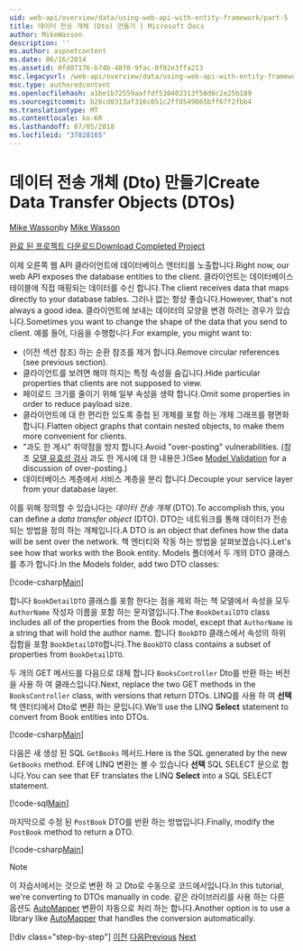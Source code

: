 ```yaml
---
uid: web-api/overview/data/using-web-api-with-entity-framework/part-5
title: 데이터 전송 개체 (Dto) 만들기 | Microsoft Docs
author: MikeWasson
description: ''
ms.author: aspnetcontent
ms.date: 06/16/2014
ms.assetid: 0fd07176-b74b-48f0-9fac-0f02e3ffa213
msc.legacyurl: /web-api/overview/data/using-web-api-with-entity-framework/part-5
msc.type: authoredcontent
ms.openlocfilehash: a1be1b72559aaffdf530402313f58d6c2e25b189
ms.sourcegitcommit: b28cd0313af316c051c2ff8549865bff67f2fbb4
ms.translationtype: MT
ms.contentlocale: ko-KR
ms.lasthandoff: 07/05/2018
ms.locfileid: "37828165"
---
```

<a name="create-data-transfer-objects-dtos"></a><span data-ttu-id="f81eb-102">데이터 전송 개체 (Dto) 만들기</span><span class="sxs-lookup"><span data-stu-id="f81eb-102">Create Data Transfer Objects (DTOs)</span></span>
====================
<span data-ttu-id="f81eb-103">[Mike Wasson](https://github.com/MikeWasson)</span><span class="sxs-lookup"><span data-stu-id="f81eb-103">by [Mike Wasson](https://github.com/MikeWasson)</span></span>

[<span data-ttu-id="f81eb-104">완료 된 프로젝트 다운로드</span><span class="sxs-lookup"><span data-stu-id="f81eb-104">Download Completed Project</span></span>](https://github.com/MikeWasson/BookService)

<span data-ttu-id="f81eb-105">이제 오른쪽 웹 API 클라이언트에 데이터베이스 엔터티를 노출합니다.</span><span class="sxs-lookup"><span data-stu-id="f81eb-105">Right now, our web API exposes the database entities to the client.</span></span> <span data-ttu-id="f81eb-106">클라이언트는 데이터베이스 테이블에 직접 매핑되는 데이터를 수신 합니다.</span><span class="sxs-lookup"><span data-stu-id="f81eb-106">The client receives data that maps directly to your database tables.</span></span> <span data-ttu-id="f81eb-107">그러나 없는 항상 좋습니다.</span><span class="sxs-lookup"><span data-stu-id="f81eb-107">However, that's not always a good idea.</span></span> <span data-ttu-id="f81eb-108">클라이언트에 보내는 데이터의 모양을 변경 하려는 경우가 있습니다.</span><span class="sxs-lookup"><span data-stu-id="f81eb-108">Sometimes you want to change the shape of the data that you send to client.</span></span> <span data-ttu-id="f81eb-109">예를 들어, 다음을 수행합니다.</span><span class="sxs-lookup"><span data-stu-id="f81eb-109">For example, you might want to:</span></span>

- <span data-ttu-id="f81eb-110">(이전 섹션 참조) 하는 순환 참조를 제거 합니다.</span><span class="sxs-lookup"><span data-stu-id="f81eb-110">Remove circular references (see previous section).</span></span>
- <span data-ttu-id="f81eb-111">클라이언트를 보려면 해야 하지는 특정 속성을 숨깁니다.</span><span class="sxs-lookup"><span data-stu-id="f81eb-111">Hide particular properties that clients are not supposed to view.</span></span>
- <span data-ttu-id="f81eb-112">페이로드 크기를 줄이기 위해 일부 속성을 생략 합니다.</span><span class="sxs-lookup"><span data-stu-id="f81eb-112">Omit some properties in order to reduce payload size.</span></span>
- <span data-ttu-id="f81eb-113">클라이언트에 대 한 편리한 있도록 중첩 된 개체를 포함 하는 개체 그래프를 평면화 합니다.</span><span class="sxs-lookup"><span data-stu-id="f81eb-113">Flatten object graphs that contain nested objects, to make them more convenient for clients.</span></span>
- <span data-ttu-id="f81eb-114">"과도 한 게시" 취약점을 방지 합니다.</span><span class="sxs-lookup"><span data-stu-id="f81eb-114">Avoid "over-posting" vulnerabilities.</span></span> <span data-ttu-id="f81eb-115">(참조 [모델 유효성 검사](../../formats-and-model-binding/model-validation-in-aspnet-web-api.md) 과도 한 게시에 대 한 내용은.)</span><span class="sxs-lookup"><span data-stu-id="f81eb-115">(See [Model Validation](../../formats-and-model-binding/model-validation-in-aspnet-web-api.md) for a discussion of over-posting.)</span></span>
- <span data-ttu-id="f81eb-116">데이터베이스 계층에서 서비스 계층을 분리 합니다.</span><span class="sxs-lookup"><span data-stu-id="f81eb-116">Decouple your service layer from your database layer.</span></span>

<span data-ttu-id="f81eb-117">이를 위해 정의할 수 있습니다는 *데이터 전송 개체* (DTO).</span><span class="sxs-lookup"><span data-stu-id="f81eb-117">To accomplish this, you can define a *data transfer object* (DTO).</span></span> <span data-ttu-id="f81eb-118">DTO는 네트워크를 통해 데이터가 전송 되는 방법을 정의 하는 개체입니다.</span><span class="sxs-lookup"><span data-stu-id="f81eb-118">A DTO is an object that defines how the data will be sent over the network.</span></span> <span data-ttu-id="f81eb-119">책 엔터티와 작동 하는 방법을 살펴보겠습니다.</span><span class="sxs-lookup"><span data-stu-id="f81eb-119">Let's see how that works with the Book entity.</span></span> <span data-ttu-id="f81eb-120">Models 폴더에서 두 개의 DTO 클래스를 추가 합니다.</span><span class="sxs-lookup"><span data-stu-id="f81eb-120">In the Models folder, add two DTO classes:</span></span>

[!code-csharp[Main](part-5/samples/sample1.cs)]

<span data-ttu-id="f81eb-121">합니다 `BookDetailDTO` 클래스를 포함 한다는 점을 제외 하는 책 모델에서 속성을 모두 `AuthorName` 작성자 이름을 포함 하는 문자열입니다.</span><span class="sxs-lookup"><span data-stu-id="f81eb-121">The `BookDetailDTO` class includes all of the properties from the Book model, except that `AuthorName` is a string that will hold the author name.</span></span> <span data-ttu-id="f81eb-122">합니다 `BookDTO` 클래스에서 속성의 하위 집합을 포함 `BookDetailDTO`합니다.</span><span class="sxs-lookup"><span data-stu-id="f81eb-122">The `BookDTO` class contains a subset of properties from `BookDetailDTO`.</span></span>

<span data-ttu-id="f81eb-123">두 개의 GET 메서드를 다음으로 대체 합니다 `BooksController` Dto를 반환 하는 버전을 사용 하 여 클래스입니다.</span><span class="sxs-lookup"><span data-stu-id="f81eb-123">Next, replace the two GET methods in the `BooksController` class, with versions that return DTOs.</span></span> <span data-ttu-id="f81eb-124">LINQ를 사용 하 여 **선택** 책 엔터티에서 Dto로 변환 하는 문입니다.</span><span class="sxs-lookup"><span data-stu-id="f81eb-124">We'll use the LINQ **Select** statement to convert from Book entities into DTOs.</span></span>

[!code-csharp[Main](part-5/samples/sample2.cs)]

<span data-ttu-id="f81eb-125">다음은 새 생성 된 SQL `GetBooks` 메서드.</span><span class="sxs-lookup"><span data-stu-id="f81eb-125">Here is the SQL generated by the new `GetBooks` method.</span></span> <span data-ttu-id="f81eb-126">EF에 LINQ 변환는 볼 수 있습니다 **선택** SQL SELECT 문으로 합니다.</span><span class="sxs-lookup"><span data-stu-id="f81eb-126">You can see that EF translates the LINQ **Select** into a SQL SELECT statement.</span></span>

[!code-sql[Main](part-5/samples/sample3.sql)]

<span data-ttu-id="f81eb-127">마지막으로 수정 된 `PostBook` DTO를 반환 하는 방법입니다.</span><span class="sxs-lookup"><span data-stu-id="f81eb-127">Finally, modify the `PostBook` method to return a DTO.</span></span>

[!code-csharp[Main](part-5/samples/sample4.cs)]

> [!NOTE]
> <span data-ttu-id="f81eb-128">이 자습서에서는 것으로 변환 하 고 Dto로 수동으로 코드에서입니다.</span><span class="sxs-lookup"><span data-stu-id="f81eb-128">In this tutorial, we're converting to DTOs manually in code.</span></span> <span data-ttu-id="f81eb-129">같은 라이브러리를 사용 하는 다른 옵션도 [AutoMapper](http://automapper.org/) 변환이 자동으로 처리 하는 합니다.</span><span class="sxs-lookup"><span data-stu-id="f81eb-129">Another option is to use a library like [AutoMapper](http://automapper.org/) that handles the conversion automatically.</span></span>
> 
> [!div class="step-by-step"]
> <span data-ttu-id="f81eb-130">[이전](part-4.md)
> [다음](part-6.md)</span><span class="sxs-lookup"><span data-stu-id="f81eb-130">[Previous](part-4.md)
[Next](part-6.md)</span></span>
